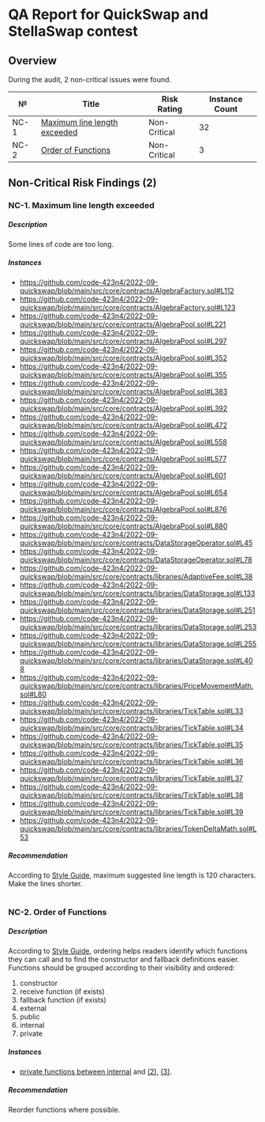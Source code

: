 # QA Report for QuickSwap and StellaSwap contest

## Overview
During the audit, 2 non-critical issues were found.

№ | Title | Risk Rating  | Instance Count
--- | --- | --- | ---
NC-1 | [Maximum line length exceeded](#nc-1-maximum-line-length-exceeded) | Non-Critical | 32
NC-2 | [Order of Functions](#nc-2-order-of-functions) | Non-Critical | 3

## Non-Critical Risk Findings (2)
### NC-1. Maximum line length exceeded
##### Description
Some lines of code are too long.

##### Instances 
- https://github.com/code-423n4/2022-09-quickswap/blob/main/src/core/contracts/AlgebraFactory.sol#L112
- https://github.com/code-423n4/2022-09-quickswap/blob/main/src/core/contracts/AlgebraFactory.sol#L123
- https://github.com/code-423n4/2022-09-quickswap/blob/main/src/core/contracts/AlgebraPool.sol#L221
- https://github.com/code-423n4/2022-09-quickswap/blob/main/src/core/contracts/AlgebraPool.sol#L297
- https://github.com/code-423n4/2022-09-quickswap/blob/main/src/core/contracts/AlgebraPool.sol#L352
- https://github.com/code-423n4/2022-09-quickswap/blob/main/src/core/contracts/AlgebraPool.sol#L355
- https://github.com/code-423n4/2022-09-quickswap/blob/main/src/core/contracts/AlgebraPool.sol#L383
- https://github.com/code-423n4/2022-09-quickswap/blob/main/src/core/contracts/AlgebraPool.sol#L392
- https://github.com/code-423n4/2022-09-quickswap/blob/main/src/core/contracts/AlgebraPool.sol#L472
- https://github.com/code-423n4/2022-09-quickswap/blob/main/src/core/contracts/AlgebraPool.sol#L558
- https://github.com/code-423n4/2022-09-quickswap/blob/main/src/core/contracts/AlgebraPool.sol#L577
- https://github.com/code-423n4/2022-09-quickswap/blob/main/src/core/contracts/AlgebraPool.sol#L601
- https://github.com/code-423n4/2022-09-quickswap/blob/main/src/core/contracts/AlgebraPool.sol#L654
- https://github.com/code-423n4/2022-09-quickswap/blob/main/src/core/contracts/AlgebraPool.sol#L876
- https://github.com/code-423n4/2022-09-quickswap/blob/main/src/core/contracts/AlgebraPool.sol#L880
- https://github.com/code-423n4/2022-09-quickswap/blob/main/src/core/contracts/DataStorageOperator.sol#L45
- https://github.com/code-423n4/2022-09-quickswap/blob/main/src/core/contracts/DataStorageOperator.sol#L78
- https://github.com/code-423n4/2022-09-quickswap/blob/main/src/core/contracts/libraries/AdaptiveFee.sol#L38
- https://github.com/code-423n4/2022-09-quickswap/blob/main/src/core/contracts/libraries/DataStorage.sol#L133
- https://github.com/code-423n4/2022-09-quickswap/blob/main/src/core/contracts/libraries/DataStorage.sol#L251
- https://github.com/code-423n4/2022-09-quickswap/blob/main/src/core/contracts/libraries/DataStorage.sol#L253
- https://github.com/code-423n4/2022-09-quickswap/blob/main/src/core/contracts/libraries/DataStorage.sol#L255
- https://github.com/code-423n4/2022-09-quickswap/blob/main/src/core/contracts/libraries/DataStorage.sol#L408
- https://github.com/code-423n4/2022-09-quickswap/blob/main/src/core/contracts/libraries/PriceMovementMath.sol#L80
- https://github.com/code-423n4/2022-09-quickswap/blob/main/src/core/contracts/libraries/TickTable.sol#L33
- https://github.com/code-423n4/2022-09-quickswap/blob/main/src/core/contracts/libraries/TickTable.sol#L34
- https://github.com/code-423n4/2022-09-quickswap/blob/main/src/core/contracts/libraries/TickTable.sol#L35
- https://github.com/code-423n4/2022-09-quickswap/blob/main/src/core/contracts/libraries/TickTable.sol#L36
- https://github.com/code-423n4/2022-09-quickswap/blob/main/src/core/contracts/libraries/TickTable.sol#L37
- https://github.com/code-423n4/2022-09-quickswap/blob/main/src/core/contracts/libraries/TickTable.sol#L38
- https://github.com/code-423n4/2022-09-quickswap/blob/main/src/core/contracts/libraries/TickTable.sol#L39
- https://github.com/code-423n4/2022-09-quickswap/blob/main/src/core/contracts/libraries/TokenDeltaMath.sol#L53

##### Recommendation
According to [Style Guide](https://docs.soliditylang.org/en/v0.8.16/style-guide.html#maximum-line-length), maximum suggested line length is 120 characters.  
Make the lines shorter.

#
### NC-2. Order of Functions
##### Description
According to [Style Guide](https://docs.soliditylang.org/en/v0.8.16/style-guide.html#order-of-functions), ordering helps readers identify which functions they can call and to find the constructor and fallback definitions easier.  
Functions should be grouped according to their visibility and ordered:
1) constructor
2) receive function (if exists)
3) fallback function (if exists)
4) external
5) public
6) internal
7) private

##### Instances
- [private functions between internal](https://github.com/code-423n4/2022-09-quickswap/blob/main/src/core/contracts/libraries/DataStorage.sol#L66) and [(2)](
https://github.com/code-423n4/2022-09-quickswap/blob/main/src/core/contracts/libraries/DataStorage.sol#L94), [(3)](https://github.com/code-423n4/2022-09-quickswap/blob/main/src/core/contracts/libraries/DataStorage.sol#L148).


##### Recommendation
Reorder functions where possible.